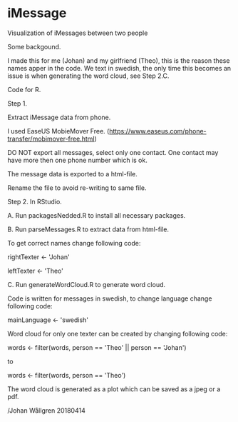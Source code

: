# iMessage
Visualization of iMessages between two people

Some backgound.

I made this for me (Johan) and my girlfriend (Theo), this is the reason these names apper in the code.
We text in swedish, the only time this becomes an issue is when generating the word cloud, see Step 2.C. 

Code for R.

Step 1.

Extract iMessage data from phone. 

I used EaseUS MobieMover Free. (https://www.easeus.com/phone-transfer/mobimover-free.html)

DO NOT export all messages, select only one contact. One contact may have more then one phone number which is ok.

The message data is exported to a html-file.

Rename the file to avoid re-writing to same file.



Step 2.
In RStudio.

A. Run packagesNedded.R to install all necessary packages.


B. Run parseMessages.R to extract data from html-file.

To get correct names change following code:

rightTexter <- 'Johan'

leftTexter <- 'Theo'


C. Run generateWordCloud.R to generate word cloud. 

Code is written for messages in swedish, to change language change following code:

mainLanguage <- 'swedish'

Word cloud for only one texter can be created by changing following code:

words <- filter(words, person == 'Theo' || person == 'Johan') 

to

words <- filter(words, person == 'Theo')

The word cloud is generated as a plot which can be saved as a jpeg or a pdf.


/Johan Wållgren 20180414
